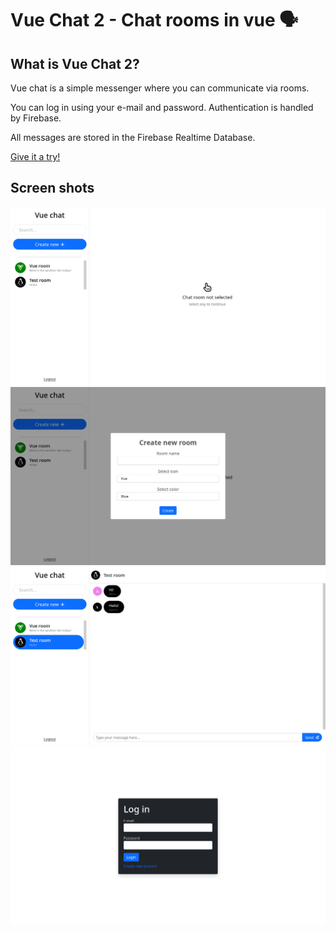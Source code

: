 # Vue Chat 2 - Chat rooms in vue 🗣️

## What is Vue Chat 2?

Vue chat is a simple messenger where you can communicate via rooms.

You can log in using your e-mail and password. Authentication is handled by Firebase.

All messages are stored in the Firebase Realtime Database.

[Give it a try!](https://jeboczek.github.io/Vue-Chat-2/)

## Screen shots

![ss2](.github/ss2.png)
![ss1](.github/ss1.png)
![ss3](.github/ss3.png)
![ss4](.github/ss4.png)
